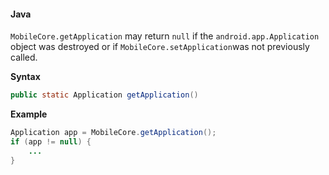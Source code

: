 <Variant platform="android" task="get" repeat="6"/>

#### Java

`MobileCore.getApplication` may return `null` if the `android.app.Application` object was destroyed or if `MobileCore.setApplication`was not previously called.

**Syntax**

```java
public static Application getApplication()
```

**Example**

```java
Application app = MobileCore.getApplication();
if (app != null) {
    ...
}
```